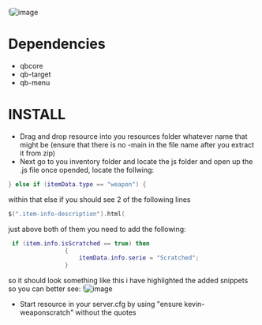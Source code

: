 !![image](https://user-images.githubusercontent.com/89563654/209227794-4f25f06e-fd8e-4cc0-bda3-f16c8f77dc58.png)

# Dependencies

- qbcore
- qb-target
- qb-menu

# INSTALL

- Drag and drop resource into you resources folder whatever name that might be (ensure that there is no -main in the file name after you extract it from zip)
- Next go to you inventory folder and locate the js folder and open up the .js file once opended, locate the follwing:
```lua
} else if (itemData.type == "weapon") {
```
within that else if you should see 2 of the following lines
```lua
$(".item-info-description").html(
```
just above both of them you need to add the following:
```lua
 if (item.info.isScratched == true) then
                {
                    itemData.info.serie = "Scratched";
                }
```
so it should look something like this i have highlighted the added snippets so you can better see:
!![image](https://user-images.githubusercontent.com/89563654/209227845-0270fc8e-f1eb-490b-acd5-8f6a05955fd0.png)


- Start resource in your server.cfg by using "ensure kevin-weaponscratch" without the quotes
